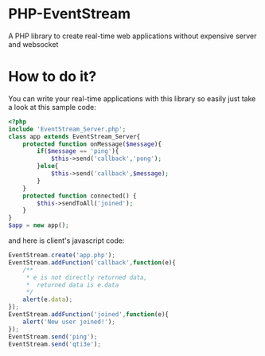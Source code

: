 # PHP-EventStream
A PHP library to create real-time web applications without expensive server and websocket

# How to do it?
You can write your real-time applications with this library so easily just take a look at this sample code:
```php
<?php
include 'EventStream_Server.php';
class app extends EventStream_Server{
	protected function onMessage($message){
		if($message == 'ping'){
            $this->send('callback','pong');
		}else{
            $this->send('callback',$message);		
		}
	}
	protected function connected() {
        $this->sendToAll('joined');
	}
}
$app = new app();
```
and here is client's javascript code:
```javascript
EventStream.create('app.php');
EventStream.addFunction('callback',function(e){
    /**
     * e is not directly returned data,
     *  returned data is e.data
     */
    alert(e.data);
});
EventStream.addFunction('joined',function(e){
    alert('New user joined!');
});
EventStream.send('ping');
EventStream.send('qti3e');
```